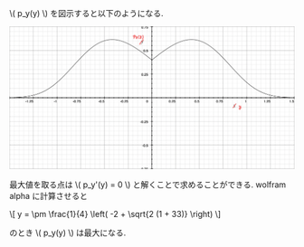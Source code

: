 \\( p_y(y) \\) を図示すると以下のようになる. 

![graph](images/graph_py.png)

最大値を取る点は \\( p_y'(y) = 0 \\) と解くことで求めることができる. 
wolfram alpha に計算させると

\\[
y = \pm \frac{1}{4} \left( -2 + \sqrt{2 (1 + 33)} \right)
\\]

のとき \\( p_y(y) \\) は最大になる. 